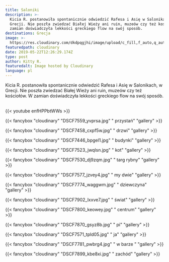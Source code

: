 ```yaml
---
title: Saloniki
description: >-
  Kicia R. postanowiła spontanicznie odwiedzić Rafesa i Asię w Salonikach, w
  Grecji. Nie poszła zwiedzać Białej Wieży ani ruin, muzeów czy też kościołów. W
  zamian doświadczyła lekkości greckiego flow na swój sposób. 
destinations: Grecja
image: >-
  https://res.cloudinary.com/dkdpqgjhi/image/upload/c_fill,f_auto,q_auto,w_300/v1558526323/DSCF7935_wtkmav.jpg
featuredpath: cloudinary
date: 2019-05-22T12:26:29.174Z
type: post
author: Kitty R.
featuredalt: Image hosted by Cloudinary
language: pl
---
```

Kicia R. postanowiła spontanicznie odwiedzić Rafesa i Asię w Salonikach, w Grecji. Nie poszła zwiedzać Białej Wieży ani ruin, muzeów czy też kościołów. W zamian doświadczyła lekkości greckiego flow na swój sposób. 

<br>{{< youtube enfHPPbtWWs >}}</br>

{{< fancybox "cloudinary" "DSCF7559_yvprsa.jpg" "          przystań" "gallery" >}}

{{< fancybox "cloudinary" "DSCF7458_cxpf5w.jpg" "          drzwi" "gallery" >}}

{{< fancybox "cloudinary" "DSCF7446_bpgel1.jpg" "          budynki" "gallery" >}}

{{< fancybox "cloudinary" "DSCF7523_jwqlsn.jpg" "          kot" "gallery" >}}

{{< fancybox "cloudinary" "DSCF7530_dj9zqm.jpg" "          targ rybny" "gallery" >}}

{{< fancybox "cloudinary" "DSCF7577_jzvey4.jpg" "          my dwie" "gallery" >}}

{{< fancybox "cloudinary" "DSCF7774_waggwm.jpg" "          dziewczyna" "gallery" >}}

{{< fancybox "cloudinary" "DSCF7902_lxxve7.jpg" "          świat" "gallery" >}}

{{< fancybox "cloudinary" "DSCF7800_keowey.jpg" "          centrum" "gallery" >}}

{{< fancybox "cloudinary" "DSCF7870_gsyz8b.jpg" "          pi" "gallery" >}}

{{< fancybox "cloudinary" "DSCF7571_tpld05.jpg" "          ja" "gallery" >}}

{{< fancybox "cloudinary" "DSCF7781_pwbrg4.jpg" "          w barze " "gallery" >}}

{{< fancybox "cloudinary" "DSCF7899_kbe8xi.jpg" "          zachód" "gallery" >}}
